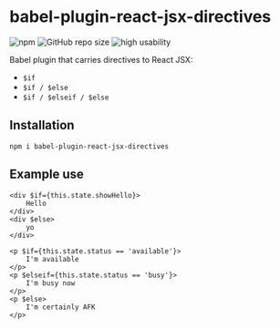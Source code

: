 # babel-plugin-react-jsx-directives

![npm](https://img.shields.io/npm/v/babel-plugin-react-jsx-directives)
![GitHub repo size](https://img.shields.io/github/repo-size/damianc/babel-plugin-react-jsx-directives)
![high usability](https://img.shields.io/badge/usability-%E2%98%85%20high-fa0)

Babel plugin that carries directives to React JSX:
* `$if`
* `$if / $else`
* `$if / $elseif / $else`

## Installation

```
npm i babel-plugin-react-jsx-directives
```

## Example use

```
<div $if={this.state.showHello}>
    Hello
</div>
<div $else>
    yo
</div>

<p $if={this.state.status == 'available'}>
	I'm available
</p>
<p $elseif={this.state.status == 'busy'}>
	I'm busy now
</p>
<p $else>
	I'm certainly AFK
</p>
```